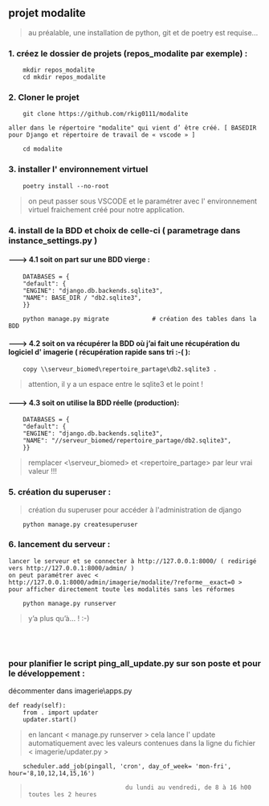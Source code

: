 ## projet modalite

> au préalable, une installation de python, git et de poetry est requise...

### 1. créez le dossier de projets (repos_modalite par exemple) :

```
    mkdir repos_modalite
    cd mkdir repos_modalite
```

### 2. Cloner le projet

```
    git clone https://github.com/rkig0111/modalite
```

    aller dans le répertoire "modalite" qui vient d’ être créé. [ BASEDIR pour Django et répertoire de travail de « vscode » ]

```
    cd modalite
```

### 3. installer l' environnement virtuel

```
    poetry install --no-root
```

> on peut passer sous VSCODE et le paramétrer avec l' environnement virtuel fraichement créé pour notre application.

### 4. install de la BDD et choix de celle-ci ( parametrage dans instance_settings.py )

#### ---> 4.1 soit on part sur une BDD vierge :

```
    DATABASES = {
    "default": {
    "ENGINE": "django.db.backends.sqlite3",
    "NAME": BASE_DIR / "db2.sqlite3",
    }}
```

```
    python manage.py migrate            # création des tables dans la BDD
```

#### ---> 4.2 soit on va récupérer la BDD où j’ai fait une récupération du logiciel d' imagerie ( récupération rapide sans tri :-( ):

```
    copy \\serveur_biomed\repertoire_partage\db2.sqlite3 .
```

> attention, il y a un espace entre le sqlite3 et le point !

#### ---> 4.3 soit on utilise la BDD réelle (production):

```
    DATABASES = {
    "default": {
    "ENGINE": "django.db.backends.sqlite3",
    "NAME": "//serveur_biomed/repertoire_partage/db2.sqlite3",
    }}
```

> remplacer <\\serveur_biomed> et <repertoire_partage> par leur vrai valeur !!!

### 5. création du superuser :

> création du superuser pour accéder à l'administration de django

```
    python manage.py createsuperuser
```

### 6. lancement du serveur :

    lancer le serveur et se connecter à http://127.0.0.1:8000/ ( redirigé vers http://127.0.0.1:8000/admin/ )
    on peut paramétrer avec < http://127.0.0.1:8000/admin/imagerie/modalite/?reforme__exact=0 >
    pour afficher directement toute les modalités sans les réformes

```
    python manage.py runserver
```

> y’a plus qu’à… ! :-)

<br>
<br>

### pour planifier le script ping_all_update.py sur son poste et pour le développement :

décommenter dans imagerie\apps.py

```
def ready(self):
	from . import updater
	updater.start()
```

> en lancant < manage.py runserver > cela lance l' update automatiquement avec les valeurs contenues dans la ligne du fichier < imagerie/updater.py >

```
    scheduler.add_job(pingall, 'cron', day_of_week= 'mon-fri', hour='8,10,12,14,15,16')
```

>                                du lundi au vendredi, de 8 à 16 h00 toutes les 2 heures
